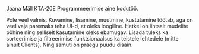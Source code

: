 Jaana Mäll KTA-20E Programmeerimise aine kodutöö.

Pole veel valmis. Kuvamine, lisamine, muutmine, kustutamine töötab, aga on veel vaja paremaks teha UI-d, et oleks loogiline. 
Hetkel on lihtsalt mudelite põhine ning selliselt kasutamine oleks ebamugav. Lisada tuleks ka sorteerimise ja filtreerimise funktsionaalsus ka teistele lehtedele
(mitte ainult Clients). Ning samuti on praegu puudu disain.

